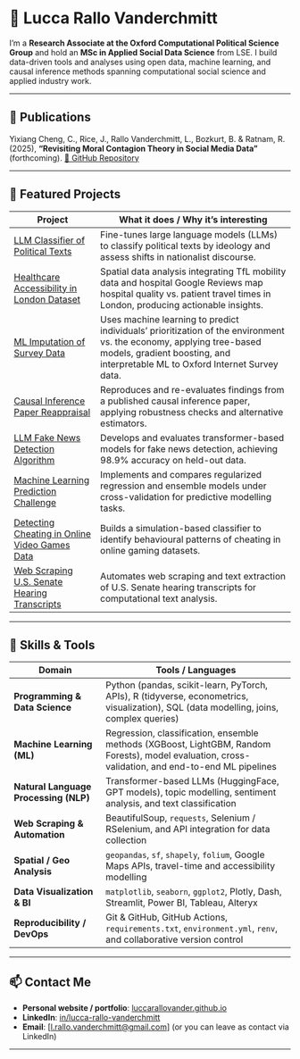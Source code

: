 # 👋 Lucca Rallo Vanderchmitt

I’m a **Research Associate at the Oxford Computational Political Science Group** and hold an **MSc in Applied Social Data Science** from LSE. I build data-driven tools and analyses using open data, machine learning, and causal inference methods spanning computational social science and applied industry work.

---

## 🔬 Publications

Yixiang Cheng, C., Rice, J., Rallo Vanderchmitt, L., Bozkurt, B. & Ratnam, R. (2025), **“Revisiting Moral Contagion Theory in Social Media Data”** (forthcoming).
[🔗 GitHub Repository](https://github.com/luccarallovander/Revisiting-Moral-Contagion-Theory-in-Social-Media-Data)

---


## 🚀 Featured Projects

| Project | What it does / Why it’s interesting |
|---|---|
| [LLM Classifier of Political Texts](https://github.com/luccarallovander/LLM-Classifier-of-Political-Texts) | Fine-tunes large language models (LLMs) to classify political texts by ideology and assess shifts in nationalist discourse. |
| [Healthcare Accessibility in London Dataset](https://github.com/luccarallovander/Healthcare-Accessibility-in-London-Dataset) | Spatial data analysis integrating TfL mobility data and hospital Google Reviews map hospital quality vs. patient travel times in London, producing actionable insights. |
| [ML Imputation of Survey Data](https://github.com/luccarallovander/Predicting-AI-Adoption-from-Survey-Data) | Uses machine learning to predict individuals’ prioritization of the environment vs. the economy, applying tree-based models, gradient boosting, and interpretable ML to Oxford Internet Survey data. |
| [Causal Inference Paper Reappraisal](https://github.com/luccarallovander/Causal-Inference-Paper-Reappraisal) | Reproduces and re-evaluates findings from a published causal inference paper, applying robustness checks and alternative estimators. |
| [LLM Fake News Detection Algorithm](https://github.com/luccarallovander/LLM-Fake-News-Detection-Algorithm) | Develops and evaluates transformer-based models for fake news detection, achieving 98.9% accuracy on held-out data. |
| [Machine Learning Prediction Challenge](https://github.com/luccarallovander/Machine-Learning-Prediction-Challenge) | Implements and compares regularized regression and ensemble models under cross-validation for predictive modelling tasks. |
| [Detecting Cheating in Online Video Games Data](https://github.com/luccarallovander/Detecting-Cheating-in-Online-Video-Games-Data) | Builds a simulation-based classifier to identify behavioural patterns of cheating in online gaming datasets. |
| [Web Scraping U.S. Senate Hearing Transcripts](https://github.com/luccarallovander/Web-Scraping-Project-U.S.-Senate-Hearing-Transcripts) | Automates web scraping and text extraction of U.S. Senate hearing transcripts for computational text analysis. |


---

## 🧠 Skills & Tools

| Domain | Tools / Languages |
|---|---|
| **Programming & Data Science** | Python (pandas, scikit-learn, PyTorch, APIs), R (tidyverse, econometrics, visualization), SQL (data modelling, joins, complex queries) |
| **Machine Learning (ML)** | Regression, classification, ensemble methods (XGBoost, LightGBM, Random Forests), model evaluation, cross-validation, and end-to-end ML pipelines |
| **Natural Language Processing (NLP)** | Transformer-based LLMs (HuggingFace, GPT models), topic modelling, sentiment analysis, and text classification |
| **Web Scraping & Automation** | BeautifulSoup, `requests`, Selenium / RSelenium, and API integration for data collection |
| **Spatial / Geo Analysis** | `geopandas`, `sf`, `shapely`, `folium`, Google Maps APIs, travel-time and accessibility modelling |
| **Data Visualization & BI** | `matplotlib`, `seaborn`, `ggplot2`, Plotly, Dash, Streamlit, Power BI, Tableau, Alteryx |
| **Reproducibility / DevOps** | Git & GitHub, GitHub Actions, `requirements.txt`, `environment.yml`, `renv`, and collaborative version control |

---


## 📫 Contact Me

- **Personal website / portfolio**: [luccarallovander.github.io](https://luccarallovander.github.io)  
- **LinkedIn**: [in/lucca-rallo-vanderchmitt](https://www.linkedin.com/in/lucca-rallo-vanderchmitt)  
- **Email**: [l.rallo.vanderchmitt@gmail.com] (or you can leave as contact via LinkedIn)

---


